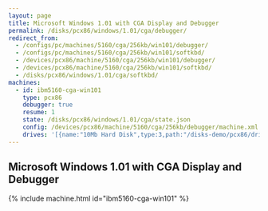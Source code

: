 ```yaml
---
layout: page
title: Microsoft Windows 1.01 with CGA Display and Debugger
permalink: /disks/pcx86/windows/1.01/cga/debugger/
redirect_from:
  - /configs/pc/machines/5160/cga/256kb/win101/debugger/
  - /configs/pc/machines/5160/cga/256kb/win101/softkbd/
  - /devices/pcx86/machine/5160/cga/256kb/win101/debugger/
  - /devices/pcx86/machine/5160/cga/256kb/win101/softkbd/
  - /disks/pcx86/windows/1.01/cga/softkbd/
machines:
  - id: ibm5160-cga-win101
    type: pcx86
    debugger: true
    resume: 1
    state: /disks/pcx86/windows/1.01/cga/state.json
    config: /devices/pcx86/machine/5160/cga/256kb/debugger/machine.xml
    drives: '[{name:"10Mb Hard Disk",type:3,path:"/disks-demo/pcx86/drives/10mb/PCDOS200-WIN101-CGA.json"}]'
---
```


Microsoft Windows 1.01 with CGA Display and Debugger
----------------------------------------------------

{% include machine.html id="ibm5160-cga-win101" %}
